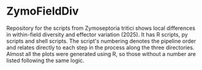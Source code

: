 # ZymoFieldDiv
Repository for the scripts from Zymoseptoria tritici shows local differences in within-field diversity and effector variation (2025).
It has R scripts, py scripts and shell scripts.
The script's numbering denotes the pipeline order and relates directly to each step in the process along the three directories.
Almost all the plots were generated using R, so those without a number are listed following the same logic.
